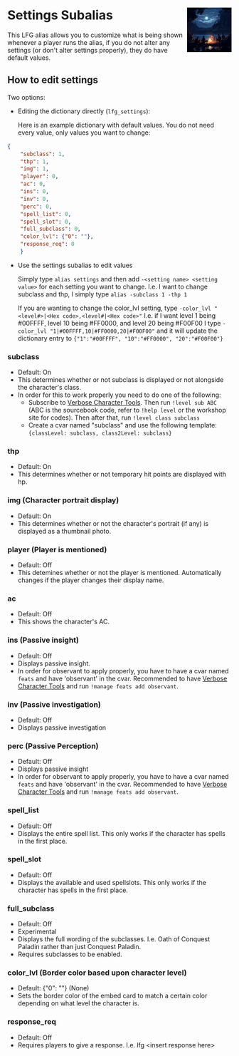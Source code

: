 <h1>Settings Subalias<img align="right" src="../../Data/image.png" width="100px"></h1>

This LFG alias allows you to customize what is being shown whenever a player runs the alias, if you do not alter any settings (or don't alter settings properly), they do have default values.

## How to edit settings

Two options:
- Editing the dictionary directly (`lfg_settings`):

    Here is an example dictionary with default values. You do not need every value, only values you want to change:

```json
{
    "subclass": 1, 
    "thp": 1, 
    "img": 1, 
    "player": 0, 
    "ac": 0, 
    "ins": 0, 
    "inv": 0, 
    "perc": 0, 
    "spell_list": 0, 
    "spell_slot": 0, 
    "full_subclass": 0, 
    "color_lvl": {"0": ""}, 
    "response_req": 0
    }
```
- Use the settings subalias to edit values

    Simply type `alias settings` and then add `-<setting name> <setting value>` for each setting you want to change.
    I.e. I want to change subclass and thp, I simply type `alias -subclass 1 -thp 1`

    If you are wanting to change the color_lvl setting, type `-color_lvl "<level#>|<Hex code>,<level#|<Hex code>"`
    I.e. if I want level 1 being #00FFFF, level 10 being #FF0000, and level 20 being #F00F00 I type `-color_lvl "1|#00FFFF,10|#FF0000,20|#F00F00"` and it will update the dictionary entry to `{"1":"#00FFFF", "10":"#FF0000", "20":"#F00F00"}`

### subclass
- Default: On
- This determines whether or not subclass is displayed or not alongside the character's class.
- In order for this to work properly you need to do one of the following:
    - Subscribe to [Verbose Character Tools](https://avrae.io/dashboard/workshop/5f7385fe647bb0a416316d1d). Then run `!level sub ABC` (ABC is the sourcebook code, refer to `!help level` or the workshop site for codes). Then after that, run `!level class subclass`
    - Create a cvar named "subclass" and use the following template: `{classLevel: subclass, class2Level: subclass}`

### thp
- Default: On
- This determines whether or not temporary hit points are displayed with hp.

### img (Character portrait display)
- Default: On
- This determines whether or not the character's portrait (if any) is displayed as a thumbnail photo.

### player (Player is mentioned)
- Default: Off
- This detemines whether or not the player is mentioned. Automatically changes if the player changes their display name.

### ac
- Default: Off
- This shows the character's AC.

### ins (Passive insight)
- Default: Off
- Displays passive insight.
- In order for observant to apply properly, you have to have a cvar named `feats` and have 'observant' in the cvar. Recommended to have [Verbose Character Tools](https://avrae.io/dashboard/workshop/5f7385fe647bb0a416316d1d) and run `!manage feats add observant`.

### inv (Passive investigation)
- Default: Off
- Displays passive investigation

### perc (Passive Perception)
- Default: Off
- Displays passive insight
- In order for observant to apply properly, you have to have a cvar named `feats` and have 'observant' in the cvar. Recommended to have [Verbose Character Tools](https://avrae.io/dashboard/workshop/5f7385fe647bb0a416316d1d) and run `!manage feats add observant`.

### spell_list
- Default: Off
- Displays the entire spell list. This only works if the character has spells in the first place.

### spell_slot
- Default: Off
- Displays the available and used spellslots. This only works if the character has spells in the first place.

### full_subclass
- Default: Off
- Experimental
- Displays the full wording of the subclasses. I.e. Oath of Conquest Paladin rather than just Conquest Paladin.
- Requires subclasses to be enabled.

### color_lvl (Border color based upon character level)
- Default: {"0": ""} (None)
- Sets the border color of the embed card to match a certain color depending on what level the character is.
  
### response_req
- Default: Off
- Requires players to give a response. I.e. lfg \<insert response here>